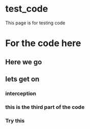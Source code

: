# test_code
This page is for testing code
# For the code here
## Here we go
## lets get on
### interception
### this is the third part of the code
### Try this
